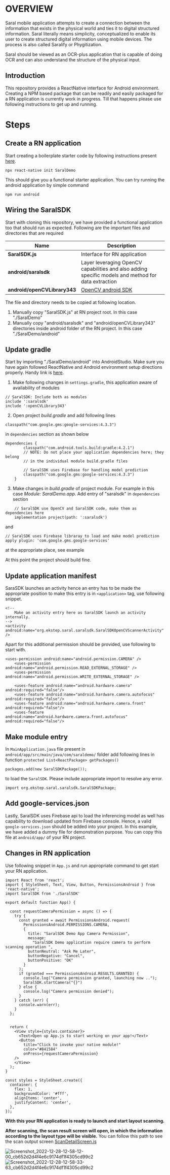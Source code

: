 # OVERVIEW
Saral mobile application attempts to create a connection between the information that exists in the physical world and ties it to digital structured information. Saral literally means simplicity, conceptualized to enable its user to create structured digital information using mobile devices. The process is also called Saralify or Phygitization. 

Saral should be viewed as an OCR-plus application that is capable of doing OCR and can also understand the structure of the physical input.

## Introduction
This repository provides a ReactNative interface for Android environment. Creating a NPM based package that can be readily and easily packaged for a RN application is currently work in progress. Till that happens please use following instructions to get up and running.
# Steps
## Create a RN application
Start creating a boilerplate starter code by following instructions present [here](https://reactnative.dev/docs/environment-setup#creating-a-new-application).
```
npx react-native init SaralDemo
```
This should give you a functional starter application. You can try running the android application by simple command
```
npm run android
```

## Wiring the SaralSDK
Start with cloning this repository, we have provided a functional application too that should run as expected. Following are the important files and directories that are required

| Name | Description |
| ----------- | ----------- |
| **SaralSDK.js** | Interface for RN application |
| **android/saralsdk** | Layer leveraging OpenCV capabilities and also adding specific models and method for data extraction |
| **android/openCVLibrary343** | [OpenCV android SDK](https://sourceforge.net/projects/opencvlibrary/files/opencv-android/) |


The file and directory needs to be copied at following location.

1. Manually copy "SaralSDK.js" at RN project root. In this case "./SaralDemo"
2. Manually copy "android/saralsdk" and "android/openCVLibrary343" directories inside android folder of the RN project. In this case "./SaralDemo/android"

## Update gradle
Start by importing "./SaralDemo/android" into AndroidStudio. Make sure you have again followed ReactNative and Android environment setup directions properly. Handy link is [here](https://reactnative.dev/docs/environment-setup).

1. Make following changes in `settings.gradle`, this application aware of availability of modules
```
// SaralSDK: Include both as modules
include ':saralsdk'
include ':openCVLibrary343'
```

2. Open project *build.gradle* and add following lines 
```
classpath("com.google.gms:google-services:4.3.3")
```
in `dependencies` section as shown below

```
dependencies {
        classpath("com.android.tools.build:gradle:4.2.1")
        // NOTE: Do not place your application dependencies here; they belong
        // in the individual module build.gradle files

        // SaralSDK uses Firebase for handling model prediction
        classpath("com.google.gms:google-services:4.3.3")
    }
```

3. Make changes in *build.gradle* of project module. For example in this case *Module: SaralDemo.app*. Add entry of "saralsdk" in `dependencies` section
```
    // SaralSDK use OpenCV and SaralSDK code, make them as dependencies here
    implementation project(path: ':saralsdk')
```
and

```
// SaralSDK uses Firebase libraray to load and make model prediction
apply plugin: 'com.google.gms.google-services'
```
at the appropriate place, see example

At this point the project should build fine.

## Update application manifest
SaraSDK launches an activity hence an entry has to be made the appropriate position to make this entry is in `<application>` tag, use following snippet.

```
<!--
    Make an activity entry here as SaralSDK launch an activity internally.
-->
<activity android:name="org.ekstep.saral.saralsdk.SaralSDKOpenCVScannerActivity" />
```
Apart for this additional permission should be provided, use following to start with.

```
<uses-permission android:name="android.permission.CAMERA" />
    <uses-permission android:name="android.permission.READ_EXTERNAL_STORAGE" />
    <uses-permission android:name="android.permission.WRITE_EXTERNAL_STORAGE" />

    <uses-feature android:name="android.hardware.camera" android:required="false"/>
    <uses-feature android:name="android.hardware.camera.autofocus" android:required="false"/>
    <uses-feature android:name="android.hardware.camera.front" android:required="false"/>
    <uses-feature android:name="android.hardware.camera.front.autofocus" android:required="false"/>
```

## Make module entry
In `MainApplication.java` file present in `android/app/src/main/java/com/saraldemo/` folder add following lines in function `protected List<ReactPackage> getPackages()`
```
packages.add(new SaralSDKPackage());
```
to load the `SaralSDK`. Please include appropriate import to resolve any error.
```
import org.ekstep.saral.saralsdk.SaralSDKPackage;
```

## Add google-services.json
Lastly, SaralSDK uses Firebase api to load the inferencing model as well has capability to download updated from Firebase console. Hence, a valid `google-services.json` should be added into your project. In this example, we have added a dummy file for demonstration purpose. You can copy this file at `android/app/` of your RN project.

## Changes in RN application
Use following snippet in `App.js` and run appropriate command to get start your RN application.

```
import React from 'react';
import { StyleSheet, Text, View, Button, PermissionsAndroid } from 'react-native';
import SaralSDK from './SaralSDK'

export default function App() {

  const requestCameraPermission = async () => {
    try {
      const granted = await PermissionsAndroid.request(
        PermissionsAndroid.PERMISSIONS.CAMERA,
        {
          title: "SaralSDK Demo App Camera Permission",
          message:
            "SaralSDK Demo application require camera to perform scanning operation ",
          buttonNeutral: "Ask Me Later",
          buttonNegative: "Cancel",
          buttonPositive: "OK"
        }
      );
      if (granted === PermissionsAndroid.RESULTS.GRANTED) {
        console.log("Camera permission granted, launching now ..");
        SaralSDK.startCamera("{}")
      } else {
        console.log("Camera permission denied");
      }
    } catch (err) {
      console.warn(err);
    }
  };

  
  return (
    <View style={styles.container}>
      <Text>Open up App.js to start working on your app!</Text>
      <Button
        title="Click to invoke your native module!"
        color="#841584"
        onPress={requestCameraPermission}
    />
    </View>
  );
}

const styles = StyleSheet.create({
  container: {
    flex: 1,
    backgroundColor: '#fff',
    alignItems: 'center',
    justifyContent: 'center',
  },
});

```

**With this your RN application is ready to launch and start layout scanning.**

**After scanning, the scan result screen will open, in which the information according to the layout type will be visible.** You can follow this path to see the scan output screen [ScanDetailScreen.js](./example/SaralDemo/src/ScanDetailScreen.js)

![Screenshot_2022-12-28-12-58-12-00_cb652d2d4f4e6c9174df1f4305cd99c2](https://user-images.githubusercontent.com/91952702/209901827-5061ecfc-64ce-4dbe-8652-33f255592239.jpg)
![Screenshot_2022-12-28-12-58-33-63_cb652d2d4f4e6c9174df1f4305cd99c2](https://user-images.githubusercontent.com/91952702/209901840-d48f6b03-cb11-40c0-b7fd-5a9ec9087526.jpg)

